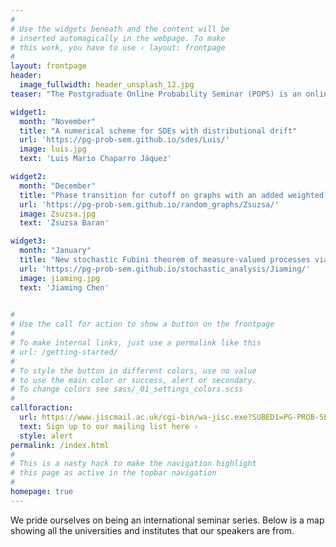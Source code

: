 ```yaml
---
#
# Use the widgets beneath and the content will be
# inserted automagically in the webpage. To make
# this work, you have to use › layout: frontpage
#
layout: frontpage
header:
  image_fullwidth: header_unsplash_12.jpg
teaser: "The Postgraduate Online Probability Seminar (POPS) is an online platform for doctoral students and post-docs from all over the world to present and promote their research to a global audience in areas related to probability and its applications."

widget1:
  month: "November"
  title: "A numerical scheme for SDEs with distributional drift"
  url: 'https://pg-prob-sem.github.io/sdes/Luis/'
  image: luis.jpg
  text: 'Luis Mario Chaparro Jáquez'

widget2:
  month: "December"
  title: "Phase transition for cutoff on graphs with an added weighted random matching"
  url: 'https://pg-prob-sem.github.io/random_graphs/Zsuzsa/'
  image: Zsuzsa.jpg
  text: 'Zsuzsa Baran'

widget3:
  month: "January"
  title: "New stochastic Fubini theorem of measure-valued processes via stochastic integration"
  url: 'https://pg-prob-sem.github.io/stochastic_analysis/Jiaming/'
  image: jiaming.jpg
  text: 'Jiaming Chen'

   
#
# Use the call for action to show a button on the frontpage
#
# To make internal links, just use a permalink like this
# url: /getting-started/
#
# To style the button in different colors, use no value
# to use the main color or success, alert or secondary.
# To change colors see sass/_01_settings_colors.scss
#
callforaction:
  url: https://www.jiscmail.ac.uk/cgi-bin/wa-jisc.exe?SUBED1=PG-PROB-SEM&A=1
  text: Sign up to our mailing list here ›
  style: alert
permalink: /index.html
#
# This is a nasty hack to make the navigation highlight
# this page as active in the topbar navigation
#
homepage: true
---
```


We pride ourselves on being an international seminar series. Below is a map showing all the universities and institutes that our speakers are from.

<link rel="stylesheet" href="https://unpkg.com/leaflet@1.7.1/dist/leaflet.css" />
<script src="https://unpkg.com/leaflet@1.7.1/dist/leaflet.js"></script>

<div id="map" style="height: 400px;"></div>

<script>
  var map = L.map('map').setView([40,0], 3);

  L.tileLayer('https://{s}.tile.openstreetmap.org/{z}/{x}/{y}.png', {
    attribution: '&copy; <a href="https://www.openstreetmap.org/copyright">OpenStreetMap</a> contributors'
  }).addTo(map);

  var marker = L.marker([45.7814, 4.8671]).addTo(map);
  
  marker.bindPopup("Institut Camille Jordan: <a href='https://pg-prob-sem.github.io/random_graphs/bas/'> Bas Lodewijks </a>");

  var marker = L.marker([48.2132, 16.3601]).addTo(map);
  
  marker.bindPopup("University of Vienna: <a href='https://pg-prob-sem.github.io/branching_processes/zsofia/'> Zsófia Talyigás </a>");

  var marker = L.marker([52.2054, 0.1132]).addTo(map);
  
  marker.bindPopup("University of Cambridge: <a href='https://pg-prob-sem.github.io/random_graphs/noah/'> Noah Halberstam </a>, and <a href='https://pg-prob-sem.github.io/random_graphs/Zsuzsa/'> Zsuzsa Baran </a>");

   var marker = L.marker([49.0119, 8.4170]).addTo(map);
  
  marker.bindPopup("Karlsruhe Institute of Technology: <a href='https://pg-prob-sem.github.io/spatial_stochastics/steffen/'> Steffen Betsch </a>");

   var marker = L.marker([49.5046, 5.9484]).addTo(map);
  
  marker.bindPopup("University of Luxembourg: <a href='https://pg-prob-sem.github.io/steins_method/Tara/'> Tara Trauthwein </a>");

   var marker = L.marker([51.7579, -1.2618]).addTo(map); 
  
  marker.bindPopup("University of Oxford: <a href='https://pg-prob-sem.github.io/scaling_limit/felix/'> Félix Foutel-Rodier </a>");


  var marker = L.marker([52.3793, -1.5615]).addTo(map);
  
  marker.bindPopup("University of Warwick: <a href='https://pg-prob-sem.github.io/random_processes/Isabella/'> Isabella Goncalves de Alvarenga </a>");

  var marker = L.marker([53.8008, -1.5491]).addTo(map);
  
  marker.bindPopup("University of Leeds: <a href='https://pg-prob-sem.github.io/SDEs/Luis/'> Luis Mario Chaparro Jáquez </a>");

  var marker = L.marker([40.7287, -73.9957]).addTo(map);
  
  marker.bindPopup("New York University Courant Institute of Mathematical Sciences: <a href='https://pg-prob-sem.github.io/stochastic_analysis/Jiaming/'> Jiaming Chen </a>");

  52.5126° N, 13.3963° E

var marker = L.marker([52.5126, 13.3963]).addTo(map);
  
  marker.bindPopup("Weierstraß Institute (WIAS): <a href='https://pg-prob-sem.github.io/category/Jonas/'> Jonas Köppl </a>");

